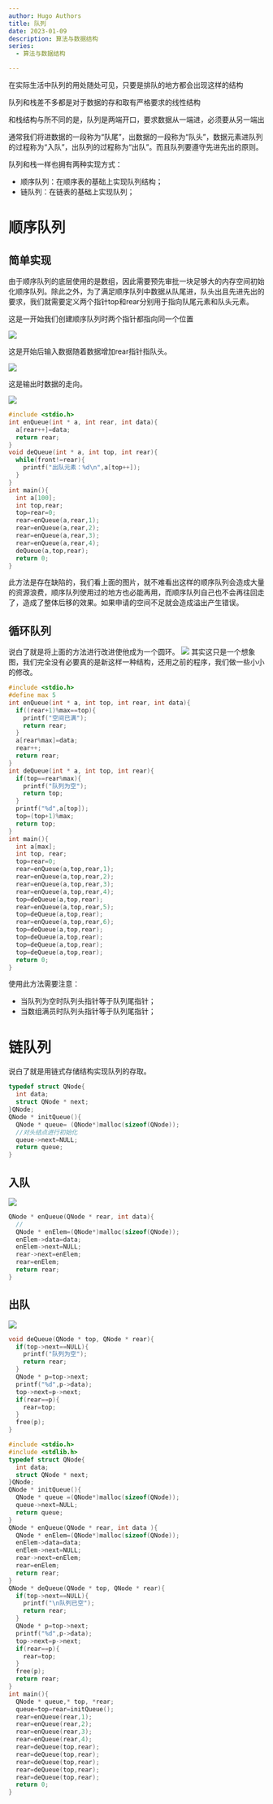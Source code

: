 ```yaml
---
author: Hugo Authors
title: 队列
date: 2023-01-09
description: 算法与数据结构
series:
  - 算法与数据结构

---
```

在实际生活中队列的用处随处可见，只要是排队的地方都会出现这样的结构

<!--more-->
队列和栈差不多都是对于数据的存和取有严格要求的线性结构

和栈结构与所不同的是，队列是两端开口，要求数据从一端进，必须要从另一端出

通常我们将进数据的一段称为“队尾”，出数据的一段称为“队头”，数据元素进队列的过程称为“入队”，出队列的过程称为“出队”。而且队列要遵守先进先出的原则。

队列和栈一样也拥有两种实现方式：
- 顺序队列：在顺序表的基础上实现队列结构；
- 链队列：在链表的基础上实现队列；

# 顺序队列

## 简单实现
由于顺序队列的底层使用的是数组，因此需要预先审批一块足够大的内存空间初始化顺序队列。除此之外，为了满足顺序队列中数据从队尾进，队头出且先进先出的要求，我们就需要定义两个指针top和rear分别用于指向队尾元素和队头元素。

这是一开始我们创建顺序队列时两个指针都指向同一个位置

![](/images/顺序队列实现示意图.gif)

这是开始后输入数据随着数据增加rear指针指队头。

![](/images/数据进顺序队列的过程示意图.gif)

这是输出时数据的走向。

![](/images/数据出顺序队列的过程示意图.gif)

```c
#include <stdio.h>
int enQueue(int * a, int rear, int data){
  a[rear++]=data;
  return rear;
}
void deQueue(int * a, int top, int rear){
  while(front!=rear){
    printf("出队元素：%d\n",a[top++]);
  }
}
int main(){
  int a[100];
  int top,rear;
  top=rear=0;
  rear=enQueue(a,rear,1);
  rear=enQueue(a,rear,2);
  rear=enQueue(a,rear,3);
  rear=enQueue(a,rear,4);
  deQueue(a,top,rear);
  return 0;  
}
```

此方法是存在缺陷的，我们看上面的图片，就不难看出这样的顺序队列会造成大量的资源浪费，顺序队列使用过的地方也必能再用，而顺序队列自己也不会再往回走了，造成了整体后移的效果。如果申请的空间不足就会造成溢出产生错误。

## 循环队列
说白了就是将上面的方法进行改进使他成为一个圆环。
![](/images/1I4421637-3.gif)
其实这只是一个想象图，我们完全没有必要真的是新这样一种结构，还用之前的程序，我们做一些小小的修改。
```c
#include <stdio.h>
#define max 5
int enQueue(int * a, int top, int rear, int data){
  if((rear+1)%max==top){
    printf("空间已满");
    return rear;
  }
  a[rear%max]=data;
  rear++;
  return rear;
}
int deQueue(int * a, int top, int rear){
  if(top==rear%max){
    printf("队列为空");
    return top;
  }
  printf("%d",a[top]);
  top=(top+1)%max;
  return top;
}
int main(){
  int a[max];
  int top, rear;
  top=rear=0;
  rear=enQueue(a,top,rear,1);
  rear=enQueue(a,top,rear,2);
  rear=enQueue(a,top,rear,3);
  rear=enQueue(a,top,rear,4);
  top=deQueue(a,top,rear);
  rear=enQueue(a,top,rear,5);
  top=deQueue(a,top,rear);
  rear=enQueue(a,top,rear,6);
  top=deQueue(a,top,rear);
  top=deQueue(a,top,rear);
  top=deQueue(a,top,rear);
  top=deQueue(a,top,rear);
  return 0;
}
```
使用此方法需要注意：
- 当队列为空时队列头指针等于队列尾指针；
- 当数组满员时队列头指针等于队列尾指针；

# 链队列
说白了就是用链式存储结构实现队列的存取。
```c
typedef struct QNode{
  int data;
  struct QNode * next;
}QNode;
QNode * initQueue(){
  QNode * queue= (QNode*)malloc(sizeof(QNode));
  //对头结点进行初始化
  queue->next=NULL;
  return queue;
}
```
## 入队
![](/images/1I5396159-1.gif)

```c
QNode * enQueue(QNode * rear, int data){
  //
  QNode * enElem=(QNode*)malloc(sizeof(QNode));
  enElem->data=data;
  enElem->next=NULL;
  rear->next=enElem;
  rear=enElem;
  return rear;
}
```
## 出队

![](/images/1I5394232-2.gif)

```c
void deQueue(QNode * top, QNode * rear){
  if(top->next==NULL){
    printf("队列为空");
    return rear;
  }
  QNode * p=top->next;
  printf("%d",p->data);
  top->next=p->next;
  if(rear==p){
    rear=top;
  }
  free(p);
}
```

```c
#include <stdio.h>
#include <stdlib.h>
typedef struct QNode{
  int data;
  struct QNode * next;
}QNode;
QNode * initQueue(){
  QNode * queue =(QNode*)malloc(sizeof(QNode));
  queue->next=NULL;
  return queue;
}
QNode * enQueue(QNode * rear, int data ){
  QNode * enElem=(QNode*)malloc(sizeof(QNode));
  enElem->data=data;
  enElem->next=NULL;
  rear->next=enElem;
  rear=enElem;
  return rear;
}
QNode * deQueue(QNode * top, QNode * rear){
  if(top->next==NULL){
    printf("\n队列已空");
    return rear;
  }
  QNode * p=top->next;
  printf("%d",p->data);
  top->next=p->next;
  if(rear==p){
    rear=top;
  }
  free(p);
  return rear;
}
int main(){
  QNode * queue,* top, *rear;
  queue=top=rear=initQueue();
  rear=enQueue(rear,1);
  rear=enQueue(rear,2);
  rear=enQueue(rear,3);
  rear=enQueue(rear,4);
  rear=deQueue(top,rear);
  rear=deQueue(top,rear);
  rear=deQueue(top,rear);
  rear=deQueue(top,rear);
  rear=deQueue(top,rear);
  return 0;
}
```